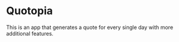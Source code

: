 # Quotopia
This is an app that generates a quote for every single day with more additional features.
